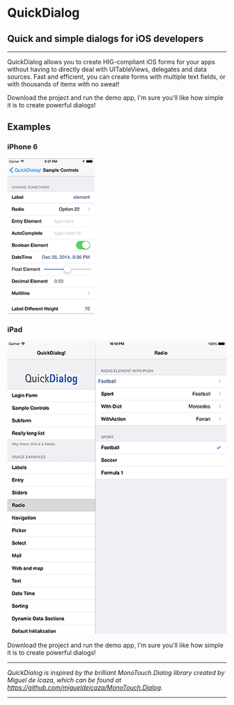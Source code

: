 # QuickDialog

## Quick and simple dialogs for iOS developers
---

QuickDialog allows you to create HIG-compliant iOS forms for your apps  without having to directly deal with UITableViews, delegates and data sources. Fast and efficient, you can create forms with multiple text fields, or with thousands of items with no sweat!

Download the project and run the demo app, I'm sure you'll like how simple it is to create powerful dialogs!

## Examples

### iPhone 6
 
![Sample iPhone 6](/sample_images/qd_iphone6.png "Sample iPhone 6")

### iPad

![Sample iPad](/sample_images/qd_ipad.png "Sample iPad")

Download the project and run the demo app, I'm sure you'll like how simple it is to create powerful dialogs!

----------

*QuickDialog is inspired by the brilliant MonoTouch.Dialog library created by Miguel de Icaza, which can be found at https://github.com/migueldeicaza/MonoTouch.Dialog.*

----------
